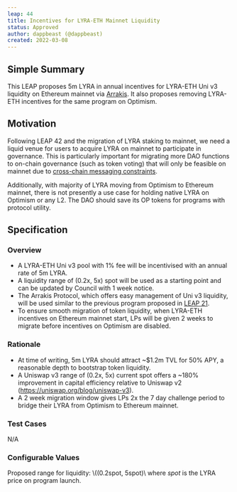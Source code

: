 ```yaml
---
leap: 44
title: Incentives for LYRA-ETH Mainnet Liquidity
status: Approved
author: dappbeast (@dappbeast)
created: 2022-03-08
---
```

## Simple Summary
This LEAP proposes 5m LYRA in annual incentives for LYRA-ETH Uni v3 liquidity on Ethereum mainnet via [Arrakis](https://www.arrakis.finance/). It also proposes removing LYRA-ETH incentives for the same program on Optimism.

## Motivation
Following LEAP 42 and the migration of LYRA staking to mainnet, we need a liquid venue for users to acquire LYRA on mainnet to participate in governance. This is particularly important for migrating more DAO functions to on-chain governance (such as token voting) that will only be feasible on mainnet due to [cross-chain messaging constraints](https://leaps.lyra.finance/leaps/leap-42/#on-chain-governance).

Additionally, with majority of LYRA moving from Optimism to Ethereum mainnet, there is not presently a use case for holding native LYRA on Optimism or any L2. The DAO should save its OP tokens for programs with protocol utility.

## Specification

### Overview
- A LYRA-ETH Uni v3 pool with 1% fee will be incentivised with an annual rate of 5m LYRA.
- A liquidity range of (0.2x, 5x) spot will be used as a starting point and can be updated by Council with 1 week notice.
- The Arrakis Protocol, which offers easy management of Uni v3 liquidity, will be used similar to the previous program proposed in [LEAP 21](https://leaps.lyra.finance/leaps/leap-21).
- To ensure smooth migration of token liquidity, when LYRA-ETH incentives on Ethereum mainnet start, LPs will be given 2 weeks to migrate before incentives on Optimism are disabled.

### Rationale
- At time of writing, 5m LYRA should attract ~$1.2m TVL for 50% APY, a reasonable depth to bootstrap token liquidity.
- A Uniswap v3 range of (0.2x, 5x) current spot offers a ~180% improvement in capital efficiency relative to Uniswap v2 (https://uniswap.org/blog/uniswap-v3).
- A 2 week migration window gives LPs 2x the 7 day challenge period to bridge their LYRA from Optimism to Ethereum mainnet.

### Test Cases
N/A

### Configurable Values
Proposed range for liquidity: \\((0.2spot, 5spot)\\ where _spot_ is the LYRA price on program launch.

